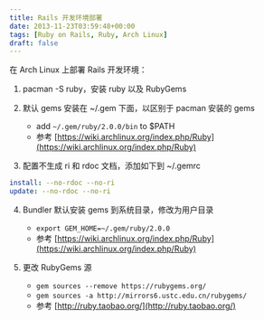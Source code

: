 ```yaml
---
title: Rails 开发环境部署
date: 2013-11-23T03:59:48+00:00
tags: [Ruby on Rails, Ruby, Arch Linux]
draft: false
---
```


在 Arch Linux 上部署 Rails 开发环境：

1. pacman -S ruby，安装 ruby 以及 RubyGems

2. 默认 gems 安装在 ~/.gem 下面，以区别于 pacman 安装的 gems
    * add `~/.gem/ruby/2.0.0/bin` to $PATH
    * 参考 [https://wiki.archlinux.org/index.php/Ruby](https://wiki.archlinux.org/index.php/Ruby)

3. 配置不生成 ri 和 rdoc 文档，添加如下到 ~/.gemrc

```yaml
install: --no-rdoc --no-ri
update: --no-rdoc --no-ri
```
4. Bundler 默认安装 gems 到系统目录，修改为用户目录

    * `export GEM_HOME=~/.gem/ruby/2.0.0`
    * 参考 [https://wiki.archlinux.org/index.php/Ruby](https://wiki.archlinux.org/index.php/Ruby)

5. 更改 RubyGems 源

    * `gem sources --remove https://rubygems.org/`
    * `gem sources -a http://mirrors6.ustc.edu.cn/rubygems/`
    * 参考 [http://ruby.taobao.org/](http://ruby.taobao.org/)
